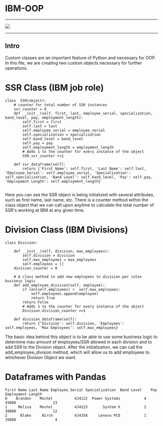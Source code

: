 # IBM-OOP

___

![](https://img.shields.io/badge/BackEnd-Python-informational?style=flat&logo=<LOGO_NAME>&logoColor=white&color=5F7FF6)

___

## Intro

Custom classes are an important feature of Python and necessary for OOP.  In this file, we are creating two custom objects necessary for further operations. 

# SSR Class (IBM job role)

```
class  SSR(object):
    # counter for total number of SSR instances
    ssr_counter = 0
    def __init__(self, first, last, employee_serial, specialization, band_level, pay, employment_length):
        self.first = first
        self.last = last
        self.employee_serial = employee_serial 
        self.specialization = specialization
        self.band_level = band_level
        self.pay = pay
        self.employment_length = employment_length  
        # Adds 1 to the counter for every instance of the object     
        SSR.ssr_counter +=1

    def ssr_dataframe(self):
        return {'First Name': self.first, 'Last Name': self.last, 'Employee_Serial': self.employee_serial, 'Specialization': self.specialization, 'Band Level': self.band_level, 'Pay': self.pay, 'Employment Length': self.employment_length}
        
```
Here you can see the SSR object is being initialized with several attributes, such as first name, last name, etc.  There is a counter method within the class object that we can call upon anytime to calculate the total number of SSR's working at IBM at any given time.  

# Division Class (IBM Divisions)

```
class Division:
    
    def __init__(self, division, max_employees):
        self.division = division
        self.max_employees = max_employees
        self.employees = []
    division_counter = 0   

    # A class method to add new employees to division per rules business logic
    def add_employee_division(self, employee):
        if len(self.employees) <  self.max_employees:
            self.employees.append(employee)
            return True 
        return False
        # Adds 1 to the counter for every instance of the object 
        Division.division_counter +=1

    def division_dataframe(self):
        return {'Division': self.division, 'Employees': self.employees, 'Max Employees': self.max_employees}

```

The basic idea behind this object is to be able to use some business logic to determine max amount of employees/SSR allowed in each division and to add SSR to the Division object.  After the initialization, we can call the add_employee_division method, which will allow us to add employees to whichever Division Object we want.  

# Dataframes with Pandas

```
First Name Last Name Employee_Serial Specialization  Band Level    Pay  Employment Length
0    Brandon    Mochel          4J4122  Power Systems           4  45000                 23
1     Melisa    Mochel          4J4123       System X           2  38000                 12
2      Blake     Birch          4J4358     Lenovo PCD           1  35000                  4
```
